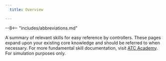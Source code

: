 ```yaml
---
  title: Overview

---
```


--8<-- "includes/abbreviations.md"

A summary of relevant skills for easy reference by controllers.  These pages expand upon your existing core knowledge and should be referred to when necessary.  For more fundamental skill documentation, visit [ATC Academy](https://academy.vatpac.org). For simulation purposes only.

